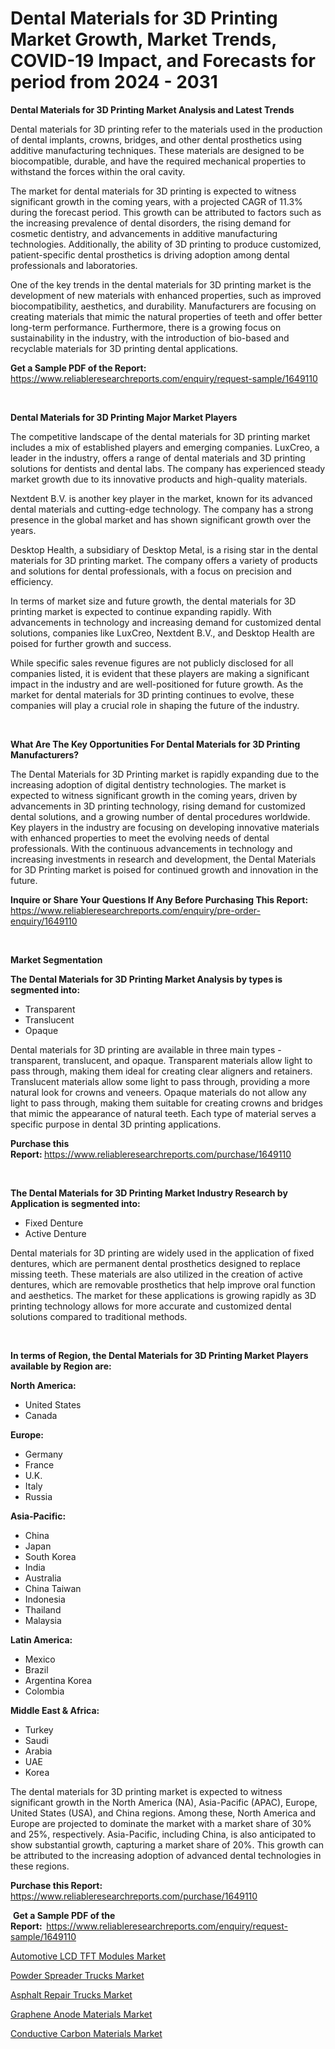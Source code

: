 <p><h1>Dental Materials for 3D Printing Market Growth, Market Trends, COVID-19 Impact, and Forecasts for period from 2024 - 2031</h1></p><p><strong>Dental Materials for 3D Printing Market Analysis and Latest Trends</strong></p>
<p><p>Dental materials for 3D printing refer to the materials used in the production of dental implants, crowns, bridges, and other dental prosthetics using additive manufacturing techniques. These materials are designed to be biocompatible, durable, and have the required mechanical properties to withstand the forces within the oral cavity.</p><p>The market for dental materials for 3D printing is expected to witness significant growth in the coming years, with a projected CAGR of 11.3% during the forecast period. This growth can be attributed to factors such as the increasing prevalence of dental disorders, the rising demand for cosmetic dentistry, and advancements in additive manufacturing technologies. Additionally, the ability of 3D printing to produce customized, patient-specific dental prosthetics is driving adoption among dental professionals and laboratories.</p><p>One of the key trends in the dental materials for 3D printing market is the development of new materials with enhanced properties, such as improved biocompatibility, aesthetics, and durability. Manufacturers are focusing on creating materials that mimic the natural properties of teeth and offer better long-term performance. Furthermore, there is a growing focus on sustainability in the industry, with the introduction of bio-based and recyclable materials for 3D printing dental applications.</p></p>
<p><strong>Get a Sample PDF of the Report:&nbsp;</strong> <a href="https://www.reliableresearchreports.com/enquiry/request-sample/1649110">https://www.reliableresearchreports.com/enquiry/request-sample/1649110</a></p>
<p>&nbsp;</p>
<p><strong>Dental Materials for 3D Printing Major Market Players</strong></p>
<p><p>The competitive landscape of the dental materials for 3D printing market includes a mix of established players and emerging companies. LuxCreo, a leader in the industry, offers a range of dental materials and 3D printing solutions for dentists and dental labs. The company has experienced steady market growth due to its innovative products and high-quality materials. </p><p>Nextdent B.V. is another key player in the market, known for its advanced dental materials and cutting-edge technology. The company has a strong presence in the global market and has shown significant growth over the years. </p><p>Desktop Health, a subsidiary of Desktop Metal, is a rising star in the dental materials for 3D printing market. The company offers a variety of products and solutions for dental professionals, with a focus on precision and efficiency. </p><p>In terms of market size and future growth, the dental materials for 3D printing market is expected to continue expanding rapidly. With advancements in technology and increasing demand for customized dental solutions, companies like LuxCreo, Nextdent B.V., and Desktop Health are poised for further growth and success. </p><p>While specific sales revenue figures are not publicly disclosed for all companies listed, it is evident that these players are making a significant impact in the industry and are well-positioned for future growth. As the market for dental materials for 3D printing continues to evolve, these companies will play a crucial role in shaping the future of the industry.</p></p>
<p>&nbsp;</p>
<p><strong>What Are The Key Opportunities For Dental Materials for 3D Printing Manufacturers?</strong></p>
<p><p>The Dental Materials for 3D Printing market is rapidly expanding due to the increasing adoption of digital dentistry technologies. The market is expected to witness significant growth in the coming years, driven by advancements in 3D printing technology, rising demand for customized dental solutions, and a growing number of dental procedures worldwide. Key players in the industry are focusing on developing innovative materials with enhanced properties to meet the evolving needs of dental professionals. With the continuous advancements in technology and increasing investments in research and development, the Dental Materials for 3D Printing market is poised for continued growth and innovation in the future.</p></p>
<p><strong>Inquire or Share Your Questions If Any Before Purchasing This Report:</strong> <a href="https://www.reliableresearchreports.com/enquiry/pre-order-enquiry/1649110">https://www.reliableresearchreports.com/enquiry/pre-order-enquiry/1649110</a></p>
<p>&nbsp;</p>
<p><strong>Market Segmentation</strong></p>
<p><strong>The Dental Materials for 3D Printing Market Analysis by types is segmented into:</strong></p>
<p><ul><li>Transparent</li><li>Translucent</li><li>Opaque</li></ul></p>
<p><p>Dental materials for 3D printing are available in three main types - transparent, translucent, and opaque. Transparent materials allow light to pass through, making them ideal for creating clear aligners and retainers. Translucent materials allow some light to pass through, providing a more natural look for crowns and veneers. Opaque materials do not allow any light to pass through, making them suitable for creating crowns and bridges that mimic the appearance of natural teeth. Each type of material serves a specific purpose in dental 3D printing applications.</p></p>
<p><strong>Purchase this Report:&nbsp;</strong><a href="https://www.reliableresearchreports.com/purchase/1649110">https://www.reliableresearchreports.com/purchase/1649110</a></p>
<p>&nbsp;</p>
<p><strong>The Dental Materials for 3D Printing Market Industry Research by Application is segmented into:</strong></p>
<p><ul><li>Fixed Denture</li><li>Active Denture</li></ul></p>
<p><p>Dental materials for 3D printing are widely used in the application of fixed dentures, which are permanent dental prosthetics designed to replace missing teeth. These materials are also utilized in the creation of active dentures, which are removable prosthetics that help improve oral function and aesthetics. The market for these applications is growing rapidly as 3D printing technology allows for more accurate and customized dental solutions compared to traditional methods.</p></p>
<p>&nbsp;</p>
<p><strong>In terms of Region, the Dental Materials for 3D Printing Market Players available by Region are:</strong></p>
<p>
    <p> <strong> North America: </strong>
        <ul>
            <li>United States</li>
            <li>Canada</li>
        </ul>
        </p> 
    <p> <strong> Europe: </strong>
        <ul>
            <li>Germany</li>
            <li>France</li>
            <li>U.K.</li>
            <li>Italy</li>
            <li>Russia</li>
        </ul>
        </p> 
    <p> <strong> Asia-Pacific: </strong>
        <ul>
            <li>China</li>
            <li>Japan</li>
            <li>South Korea</li>
            <li>India</li>
            <li>Australia</li>
            <li>China Taiwan</li>
            <li>Indonesia</li>
            <li>Thailand</li>
            <li>Malaysia</li>
        </ul>
        </p> 
    <p> <strong> Latin America: </strong>
        <ul>
            <li>Mexico</li>
            <li>Brazil</li>
            <li>Argentina Korea</li>
            <li>Colombia</li>
        </ul>
        </p> 
    <p> <strong> Middle East & Africa: </strong>
        <ul>
            <li>Turkey</li>
            <li>Saudi</li>
            <li>Arabia</li>
            <li>UAE</li>
            <li>Korea</li>
        </ul>
    </p>
    </p>
<p><p>The dental materials for 3D printing market is expected to witness significant growth in the North America (NA), Asia-Pacific (APAC), Europe, United States (USA), and China regions. Among these, North America and Europe are projected to dominate the market with a market share of 30% and 25%, respectively. Asia-Pacific, including China, is also anticipated to show substantial growth, capturing a market share of 20%. This growth can be attributed to the increasing adoption of advanced dental technologies in these regions.</p></p>
<p><strong>Purchase this Report: </strong><a href="https://www.reliableresearchreports.com/purchase/1649110">https://www.reliableresearchreports.com/purchase/1649110</a></p>
<p>&nbsp;<strong>Get a Sample PDF of the Report:&nbsp;&nbsp;</strong><a href="https://www.reliableresearchreports.com/enquiry/request-sample/1649110">https://www.reliableresearchreports.com/enquiry/request-sample/1649110</a></p>
<p><strong></strong></p>
<p><p><a href="https://medium.com/@williefields7566/automotive-lcd-tft-modules-market-share-evolution-and-market-growth-trends-2024-2031-a7d5437a258f">Automotive LCD TFT Modules Market</a></p><p><a href="https://medium.com/@henryprice766/powder-spreader-trucks-market-analysis-and-sze-forecasted-for-period-from-2024-to-2031-06c257599893">Powder Spreader Trucks Market</a></p><p><a href="https://medium.com/@henryprice766/decoding-asphalt-repair-trucks-market-metrics-market-share-trends-and-growth-patterns-e7da4b34a933">Asphalt Repair Trucks Market</a></p><p><a href="https://github.com/pgtimber/Market-Research-Report-List-1/blob/main/graphene-anode-materials-market.md">Graphene Anode Materials Market</a></p><p><a href="https://github.com/lataunyatinikmelvin59ilbd0dv/Market-Research-Report-List-1/blob/main/conductive-carbon-materials-market.md">Conductive Carbon Materials Market</a></p></p>